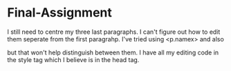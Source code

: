 # Final-Assignment

I still need to centre my three last paragraphs. I can't figure out how to edit them seperate from the first paragrahp. I've tried using <p.namex> and also <p id=namex> but that won't help distinguish between them. I have all my editing code in the style tag which I believe is in the head tag. 
